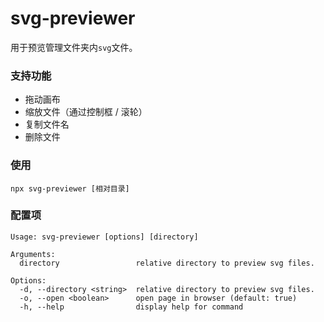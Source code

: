 # svg-previewer

用于预览管理文件夹内`svg`文件。

### 支持功能

- 拖动画布
- 缩放文件（通过控制框 / 滚轮）
- 复制文件名
- 删除文件

### 使用

```
npx svg-previewer [相对目录]
```

### 配置项

```
Usage: svg-previewer [options] [directory]

Arguments:
  directory                 relative directory to preview svg files.

Options:
  -d, --directory <string>  relative directory to preview svg files.
  -o, --open <boolean>      open page in browser (default: true)
  -h, --help                display help for command
```
